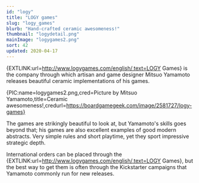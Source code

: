 ```yaml
---
id: "logy"
title: "LOGY games"
slug: "logy_games"
blurb: "Hand-crafted ceramic awesomeness!"
thumbnail: "logydetail.png"
mainImage: "logygames2.png"
sort: 42
updated: 2020-04-17
---
```


{EXTLINK:url=http://www.logygames.com/english/,text=LOGY Games} is the company through which artisan and game designer Mitsuo Yamamoto releases beautiful ceramic implementations of his games.

{PIC:name=logygames2.png,cred=Picture by
Mitsuo Yamamoto,title=Ceramic awesomeness!,credurl=https://boardgamegeek.com/image/2581727/logy-games}

The games are strikingly beautiful to look at, but Yamamoto's skills goes beyond that; his games are also excellent examples of good modern abstracts. Very simple rules and short playtime, yet they sport impressive strategic depth.

International orders can be placed through the {EXTLINK:url=http://www.logygames.com/english/,text=LOGY Games}, but the best way to get them is often through the Kickstarter campaigns that Yamamoto commonly run for new releases.
